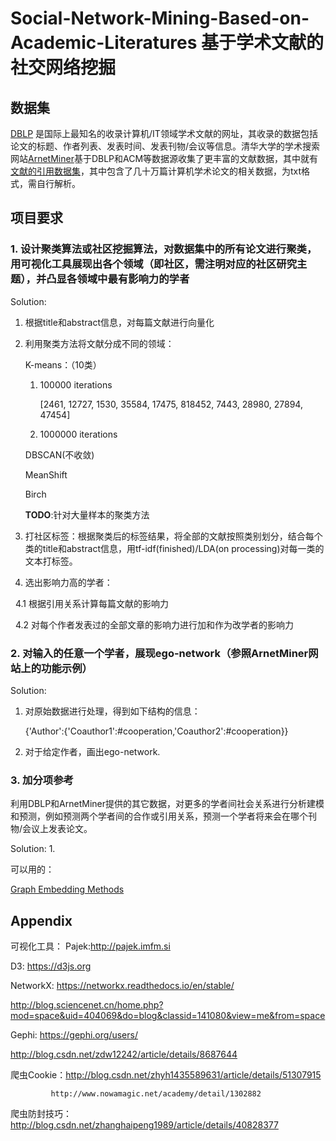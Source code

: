# Social-Network-Mining-Based-on-Academic-Literatures 基于学术文献的社交网络挖掘
## 数据集
[DBLP](http://dblp.org/) 是国际上最知名的收录计算机/IT领域学术文献的网址，其收录的数据包括论文的标题、作者列表、发表时间、发表刊物/会议等信息。清华大学的学术搜索网站[ArnetMiner](https://cn.aminer.org/)基于DBLP和ACM等数据源收集了更丰富的文献数据，其中就有[文献的引用数据集](https://cn.aminer.org/citation)，其中包含了几十万篇计算机学术论文的相关数据，为txt格式，需自行解析。
## 项目要求
### 1. 设计聚类算法或社区挖掘算法，对数据集中的所有论文进行聚类，用可视化工具展现出各个领域（即社区，需注明对应的社区研究主题），并凸显各领域中最有影响力的学者
Solution:
1. 根据title和abstract信息，对每篇文献进行向量化

2. 利用聚类方法将文献分成不同的领域：

   K-means：（10类）

   1. 100000 iterations

      [2461, 12727, 1530, 35584, 17475, 818452, 7443, 28980, 27894, 47454]

   2. 1000000 iterations

      

   DBSCAN(不收敛)

   MeanShift

   Birch

   **TODO**:针对大量样本的聚类方法

3. 打社区标签：根据聚类后的标签结果，将全部的文献按照类别划分，结合每个类的title和abstract信息，用tf-idf(finished)/LDA(on processing)对每一类的文本打标签。

4. 选出影响力高的学者：

    4.1 根据引用关系计算每篇文献的影响力

    4.2 对每个作者发表过的全部文章的影响力进行加和作为改学者的影响力

### 2. 对输入的任意一个学者，展现ego-network（参照ArnetMiner网站上的功能示例）

Solution:
1. 对原始数据进行处理，得到如下结构的信息：

    {'Author':{'Coauthor1':#cooperation,'Coauthor2':#cooperation}}
2. 对于给定作者，画出ego-network.

### 3. 加分项参考
 利用DBLP和ArnetMiner提供的其它数据，对更多的学者间社会关系进行分析建模和预测，例如预测两个学者间的合作或引用关系，预测一个学者将来会在哪个刊物/会议上发表论文。

Solution:
1.

可以用的：

[Graph Embedding Methods](https://github.com/palash1992/GEM)

## Appendix
可视化工具：
Pajek:http://pajek.imfm.si 

D3: https://d3js.org 

NetworkX: https://networkx.readthedocs.io/en/stable/ 

http://blog.sciencenet.cn/home.php?mod=space&uid=404069&do=blog&classid=141080&view=me&from=space 

Gephi: https://gephi.org/users/ 

http://blog.csdn.net/zdw12242/article/details/8687644 


爬虫Cookie：http://blog.csdn.net/zhyh1435589631/article/details/51307915 


			 http://www.nowamagic.net/academy/detail/1302882 


爬虫防封技巧：http://blog.csdn.net/zhanghaipeng1989/article/details/40828377 

